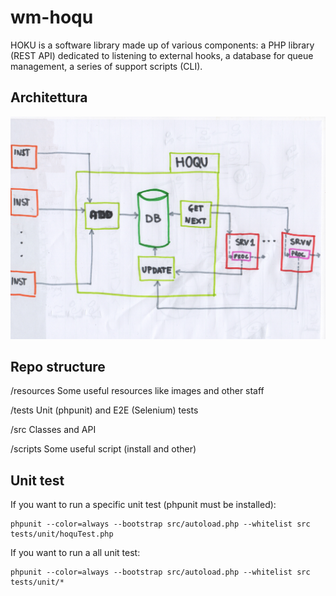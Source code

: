 # wm-hoqu
HOKU is a software library made up of various components: 
a PHP library (REST API) dedicated to listening to external hooks, 
a database for queue management, a series of support scripts (CLI).


## Architettura
![Hoqu Architecture image](https://raw.githubusercontent.com/webmappsrl/wm-hoqu/master/resources/HOQU_architecture.jpeg)

## Repo structure

/resources Some useful resources like images and other staff

/tests Unit (phpunit) and E2E (Selenium) tests

/src Classes and API

/scripts Some useful script (install and other)


## Unit test
If you want to run a specific unit test (phpunit must be installed):

```
phpunit --color=always --bootstrap src/autoload.php --whitelist src tests/unit/hoquTest.php
```

If you want to run a all unit test:

```
phpunit --color=always --bootstrap src/autoload.php --whitelist src tests/unit/*
```
